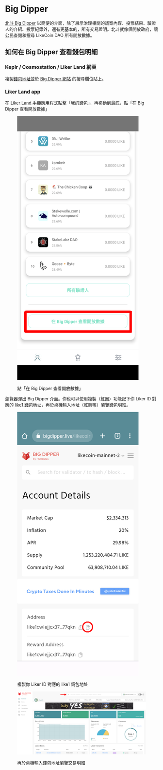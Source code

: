 # Big Dipper

[北斗 Big Dipper](https://likecoin.bigdipper.live/) 以簡便的介面，除了展示治理相關的議案內容、投票結果、驗證人的介紹、投票紀錄外，還有更基本的，所有交易證明。北斗就像個開放政府，讓公民查閱和搜尋 LikeCoin DAO 所有開放數據。

## 如何在 Big Dipper 查看錢包明細

### Keplr / Cosmostation / Liker Land 網頁

複製[錢包地址](../wallet-address.md)並於 [Big Dipper 網站](https://likecoin.bigdipper.live/) 的搜尋欄位貼上。

### Liker Land app

在 [Liker Land 手機應用程式](https://liker.land/getapp)點擊「我的錢包」，再移動到最底，點「在 Big Dipper 查看開放數據」

<figure><img src="../../../.gitbook/assets/Big Dipper 1.png" alt=""><figcaption><p>點「在 Big Dipper 查看開放數據」</p></figcaption></figure>

瀏覽器彈出 Big Dipper 介面。你也可以使用複製（紅圈）功能記下你 Liker ID 對應的 [like1 錢包地址](../like-address-prefix.md)，再於桌機輸入地址（紅箭嘴）瀏覽錢包明細。

<figure><img src="../../../.gitbook/assets/Big Dipper 2.png" alt=""><figcaption><p>複製你 Liker ID 對應的 like1 錢包地址</p></figcaption></figure>

<figure><img src="../../../.gitbook/assets/Big Dipper 3.png" alt=""><figcaption><p>再於桌機輸入錢包地址瀏覽交易明細</p></figcaption></figure>
